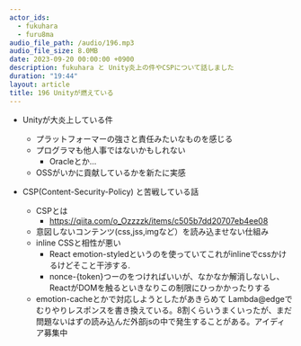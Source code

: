 ```yaml
---
actor_ids:
  - fukuhara
  - furu8ma
audio_file_path: /audio/196.mp3
audio_file_size: 8.0MB
date: 2023-09-20 00:00:00 +0900
description: fukuhara と Unity炎上の件やCSPについて話しました
duration: "19:44"
layout: article
title: 196 Unityが燃えている
---
```



- Unityが大炎上している件
    - プラットフォーマーの強さと責任みたいなものを感じる
    - プログラマも他人事ではないかもしれない
        - Oracleとか…
    - OSSがいかに貢献しているかを新たに実感

- CSP(Content-Security-Policy) と苦戦している話
    - CSPとは
        - https://qiita.com/o_Ozzzzk/items/c505b7dd20707eb4ee08
    - 意図しないコンテンツ(css,jss,imgなど）を読み込ませない仕組み
    - inline CSSと相性が悪い
        - React emotion-styledというのを使っていてこれがinlineでcssかけるけどそこと干渉する.
        - nonce-{token}つーのをつければいいが、なかなか解消しないし、ReactがDOMを触るといきなりこの制限にひっかかったりする
    - emotion-cacheとかで対応しようとしたがあきらめて Lambda@edgeでむりやりレスポンスを書き換えている。8割くらいうまくいったが、まだ問題ないはずの読み込んだ外部jsの中で発生することがある。アイディア募集中


